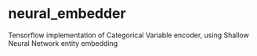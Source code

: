 # neural_embedder
Tensorflow implementation of Categorical Variable encoder, using Shallow Neural Network entity embedding
